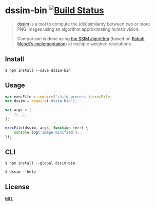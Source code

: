 # dssim-bin [![Build Status](http://img.shields.io/travis/fhemberger/dssim-bin.svg?style=flat)](http://travis-ci.org/fhemberger/dssim-bin)

> [dssim](https://github.com/pornel/dssim) is a tool to compute the (dis)similarity between two or more PNG images using an algorithm approximating human vision.
>
> Comparison is done using [the SSIM algorithm](https://ece.uwaterloo.ca/~z70wang/research/ssim/) (based on [Rabah Mehdi's implementation](http://mehdi.rabah.free.fr/SSIM/)) at multiple weighed resolutions.

## Install

```
$ npm install --save dssim-bin
```


## Usage

```js
var execFile = require('child_process').execFile;
var dssim = require('dssim-bin');

var args = [
	// ...
];

execFile(dssim, args, function (err) {
	console.log('Image minified');
});
```


## CLI

```
$ npm install --global dssim-bin
```

```
$ dssim --help
```


## License

[MIT](LICENSE.txt)
